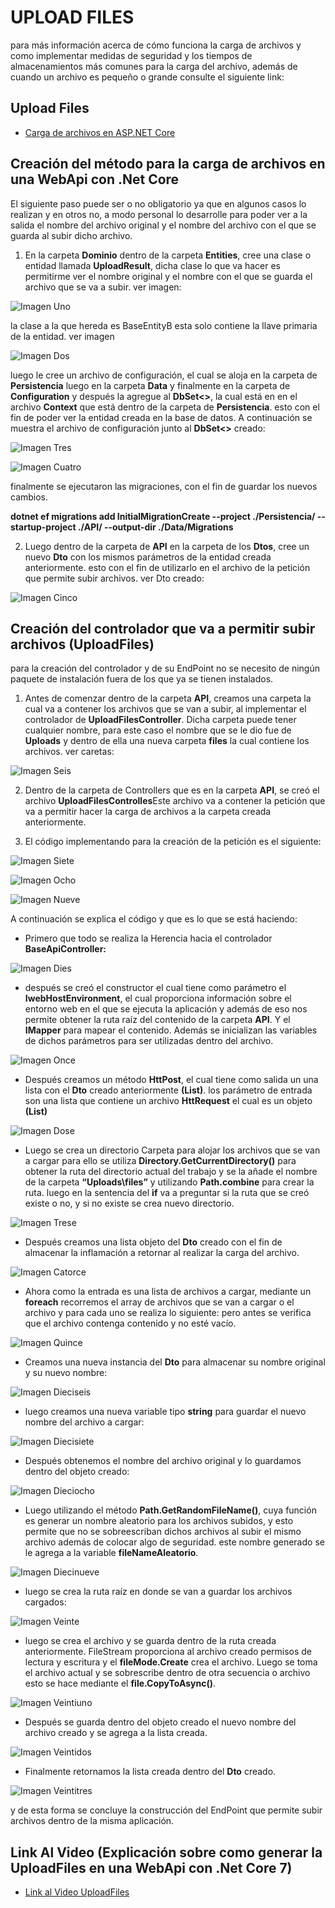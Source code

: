 # UPLOAD FILES

para más información acerca de cómo funciona la carga de archivos y como implementar medidas de seguridad y los tiempos de almacenamientos más comunes para la carga del archivo, además de cuando un archivo es pequeño o grande consulte el siguiente link:

## Upload Files

 - [Carga de archivos en ASP.NET Core](https://learn.microsoft.com/es-es/aspnet/core/mvc/models/file-uploads?view=aspnetcore-7.0#match-name-attribute-value-to-parameter-name-of-post-method)

 ## Creación del método para la carga de archivos en una WebApi con .Net Core

El siguiente paso puede ser o no obligatorio ya que en algunos casos lo realizan y en otros no, a modo personal lo desarrolle para poder ver a la salida el nombre del archivo original y el nombre del archivo con el que se guarda al subir dicho archivo. 

1. En la carpeta **Dominio** dentro de la carpeta **Entities**, cree una clase o entidad llamada **UploadResult**, dicha clase lo que va hacer es permitirme ver el nombre original y el nombre con el que se guarda el archivo que se va a subir. ver imagen:

![Imagen Uno](https://github.com/ErikMejiaA/UploadFilesApp/blob/main/Imagenes/Foto1.PNG?raw=true)

la clase a la que hereda es BaseEntityB esta solo contiene la llave primaria de la entidad. ver imagen

![Imagen Dos](https://github.com/ErikMejiaA/UploadFilesApp/blob/main/Imagenes/foto2.PNG?raw=true)

luego le cree un archivo de configuración, el cual se aloja en la carpeta de **Persistencia** luego en la carpeta **Data** y finalmente en la carpeta de **Configuration** y después la agregue al **DbSet<>**, la cual está en en el archivo **Context** que está dentro de la carpeta de **Persistencia**. esto con el fin de poder ver la entidad creada en la base de datos. A continuación se muestra el archivo de configuración junto al **DbSet<>** creado:

![Imagen Tres](https://github.com/ErikMejiaA/UploadFilesApp/blob/main/Imagenes/foto3.PNG?raw=true)

![Imagen Cuatro](https://github.com/ErikMejiaA/UploadFilesApp/blob/main/Imagenes/foto4.PNG?raw=true)

finalmente se ejecutaron las migraciones, con el fin de guardar los nuevos cambios. 

**dotnet ef migrations add InitialMigrationCreate --project ./Persistencia/ --startup-project ./API/ --output-dir ./Data/Migrations**

2. Luego dentro de la carpeta de **API** en la carpeta de los **Dtos**, cree un nuevo **Dto** con los mismos parámetros de la entidad creada anteriormente. esto con el fin de utilizarlo en el archivo de la petición que permite subir archivos. ver Dto creado:

![Imagen Cinco](https://github.com/ErikMejiaA/UploadFilesApp/blob/main/Imagenes/foto5.PNG?raw=true)


## Creación del controlador que va a permitir subir archivos (UploadFiles)

para la creación del controlador y de su EndPoint no se necesito de ningún paquete de instalación fuera de los que ya se tienen instalados. 

1. Antes de comenzar dentro de la carpeta **API**, creamos una carpeta la cual va a contener los archivos que se van a subir, al implementar el controlador de **UploadFilesController**. Dicha carpeta puede tener cualquier nombre, para este caso el nombre que se le dio fue de **Uploads** y dentro de ella una nueva carpeta **files** la cual contiene los archivos. ver caretas:

![Imagen Seis](https://github.com/ErikMejiaA/UploadFilesApp/blob/main/Imagenes/foto6.PNG?raw=true)

2. Dentro de la carpeta de Controllers que es en la carpeta **API**, se creó el archivo **UploadFilesControlles**Este archivo va a contener la petición que va a permitir hacer la carga de archivos a la carpeta creada anteriormente.

3. El código implementando para la creación de la petición es el siguiente:

![Imagen Siete](https://github.com/ErikMejiaA/UploadFilesApp/blob/main/Imagenes/foto7.PNG?raw=true)

![Imagen Ocho](https://github.com/ErikMejiaA/UploadFilesApp/blob/main/Imagenes/foto8.PNG?raw=true)

![Imagen Nueve](https://github.com/ErikMejiaA/UploadFilesApp/blob/main/Imagenes/foto9.PNG?raw=true)

A continuación se explica el código y que es lo que se está haciendo:


- Primero que todo se realiza la Herencia hacia el controlador **BaseApiController:**

![Imagen Dies](https://github.com/ErikMejiaA/UploadFilesApp/blob/main/Imagenes/foto10.PNG?raw=true)

- después se creó el constructor el cual tiene como parámetro el **IwebHostEnvironment**, el cual proporciona información sobre el entorno web en el que se ejecuta la aplicación y además de eso nos permite obtener la ruta raíz del contenido de la carpeta **API**. Y el **IMapper** para mapear el contenido. Además se inicializan las variables de dichos parámetros para ser utilizadas dentro del archivo. 

![Imagen Once](https://github.com/ErikMejiaA/UploadFilesApp/blob/main/Imagenes/foto11.PNG?raw=true)

- Después creamos un método **HttPost**, el cual tiene como salida un una lista con el **Dto** creado anteriormente **(List<UploadRestoreDto>)**. los parámetro de entrada son una lista que contiene un archivo **HttRequest** el cual es un objeto **(List<IFromFile>)**

![Imagen Dose](https://github.com/ErikMejiaA/UploadFilesApp/blob/main/Imagenes/foto12.PNG?raw=true)

- Luego se crea un directorio Carpeta para alojar los archivos que se van a cargar para ello se utiliza **Directory.GetCurrentDirectory()** para obtener la ruta del directorio actual del trabajo y se la añade el nombre de la carpeta **“Uploads\\files”** y utilizando **Path.combine** para crear la ruta. luego en la sentencia del **if** va a preguntar si la ruta que se creó existe o no, y si no existe se crea  nuevo directorio.

![Imagen Trese](https://github.com/ErikMejiaA/UploadFilesApp/blob/main/Imagenes/foto13.PNG?raw=true)

- Después creamos una lista objeto del **Dto** creado con el fin de almacenar la inflamación a retornar al realizar la carga del archivo.

![Imagen Catorce](https://github.com/ErikMejiaA/UploadFilesApp/blob/main/Imagenes/foto14.PNG?raw=true)

- Ahora como la entrada es una lista de archivos a cargar, mediante un **foreach** recorremos el array de archivos que se van a cargar o el archivo y para cada uno se realiza lo siguiente: pero antes se verifica que el archivo contenga contenido y no esté vacío.

![Imagen Quince](https://github.com/ErikMejiaA/UploadFilesApp/blob/main/Imagenes/foto15.PNG?raw=true)

- Creamos una nueva instancia del **Dto** para almacenar su nombre original y su nuevo nombre:

![Imagen Dieciseis](https://github.com/ErikMejiaA/UploadFilesApp/blob/main/Imagenes/foto16.PNG?raw=true)

- luego creamos una nueva variable tipo **string** para guardar el nuevo nombre del archivo a cargar:

![Imagen Diecisiete](https://github.com/ErikMejiaA/UploadFilesApp/blob/main/Imagenes/foto17.PNG?raw=true)

- Después obtenemos el nombre del archivo original y lo guardamos dentro del objeto creado:

![Imagen Dieciocho](https://github.com/ErikMejiaA/UploadFilesApp/blob/main/Imagenes/foto18.PNG?raw=true)

- Luego utilizando el método **Path.GetRandomFileName()**, cuya función es generar un nombre aleatorio para los archivos subidos, y esto permite que no se sobreescriban dichos archivos al subir el mismo archivo además de colocar algo de seguridad. este nombre generado se le agrega a la variable **fileNameAleatorio**.

![Imagen Diecinueve](https://github.com/ErikMejiaA/UploadFilesApp/blob/main/Imagenes/foto19.PNG?raw=true)

- luego se crea la ruta raíz en donde se van a guardar los archivos cargados:

![Imagen Veinte](https://github.com/ErikMejiaA/UploadFilesApp/blob/main/Imagenes/foto20.PNG?raw=true)

- luego se crea el archivo y se guarda dentro de la ruta creada anteriormente. FileStream proporciona al archivo creado permisos de lectura y escritura y el **fileMode.Create** crea el archivo. Luego se toma el archivo actual y se sobrescribe dentro de otra secuencia o archivo esto se hace mediante el **file.CopyToAsync()**.

![Imagen Veintiuno](https://github.com/ErikMejiaA/UploadFilesApp/blob/main/Imagenes/foto21.PNG?raw=true)

- Después se guarda dentro del objeto creado el nuevo nombre del archivo creado y se agrega a la lista creada. 

![Imagen Veintidos](https://github.com/ErikMejiaA/UploadFilesApp/blob/main/Imagenes/foto22.PNG?raw=true)

- Finalmente retornamos la lista creada dentro del **Dto** creado. 

![Imagen Veintitres](https://github.com/ErikMejiaA/UploadFilesApp/blob/main/Imagenes/foto23.PNG?raw=true)

y de esta forma se concluye la construcción del EndPoint que permite subir archivos dentro de la misma aplicación.

## Link Al Video (Explicación sobre como generar la UploadFiles en una WebApi con .Net Core 7)

- [Link al Video UploadFiles](https://youtu.be/n932yIpFDg4)
